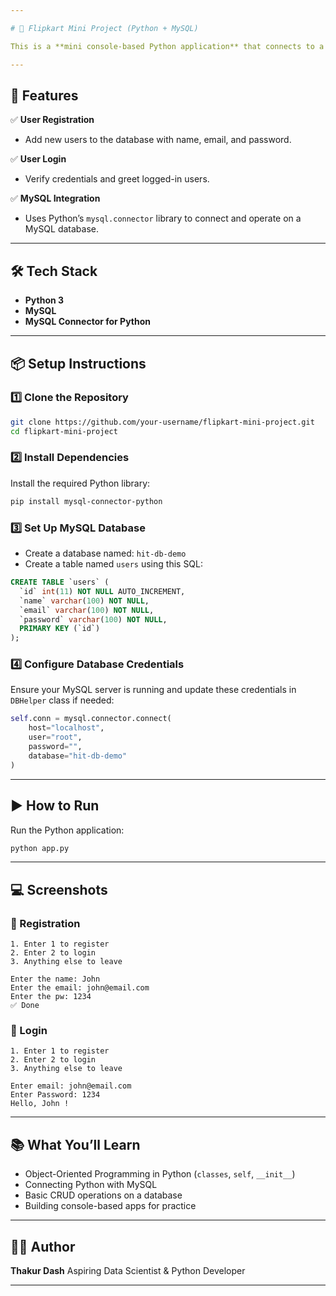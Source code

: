 ```yaml
---

# 🛒 Flipkart Mini Project (Python + MySQL)

This is a **mini console-based Python application** that connects to a MySQL database and simulates basic Flipkart-like functionality for **user registration and login**. It is built as a beginner-friendly project to practice **Python OOP concepts** and **database operations**.

---
```


## 🚀 Features

✅ **User Registration**

* Add new users to the database with name, email, and password.

✅ **User Login**

* Verify credentials and greet logged-in users.

✅ **MySQL Integration**

* Uses Python’s `mysql.connector` library to connect and operate on a MySQL database.

---

## 🛠 Tech Stack

* **Python 3**
* **MySQL**
* **MySQL Connector for Python**

---

## 📦 Setup Instructions

### 1️⃣ Clone the Repository

```bash
git clone https://github.com/your-username/flipkart-mini-project.git
cd flipkart-mini-project
```

### 2️⃣ Install Dependencies

Install the required Python library:

```bash
pip install mysql-connector-python
```

### 3️⃣ Set Up MySQL Database

* Create a database named: `hit-db-demo`
* Create a table named `users` using this SQL:

```sql
CREATE TABLE `users` (
  `id` int(11) NOT NULL AUTO_INCREMENT,
  `name` varchar(100) NOT NULL,
  `email` varchar(100) NOT NULL,
  `password` varchar(100) NOT NULL,
  PRIMARY KEY (`id`)
);
```

### 4️⃣ Configure Database Credentials

Ensure your MySQL server is running and update these credentials in `DBHelper` class if needed:

```python
self.conn = mysql.connector.connect(
    host="localhost",
    user="root",
    password="",
    database="hit-db-demo"
)
```

---

## ▶️ How to Run

Run the Python application:

```bash
python app.py
```

---

## 💻 Screenshots

### 📝 Registration

```
1. Enter 1 to register
2. Enter 2 to login
3. Anything else to leave

Enter the name: John
Enter the email: john@email.com
Enter the pw: 1234
✅ Done
```

### 🔐 Login

```
1. Enter 1 to register
2. Enter 2 to login
3. Anything else to leave

Enter email: john@email.com
Enter Password: 1234
Hello, John !
```

---

## 📚 What You’ll Learn

* Object-Oriented Programming in Python (`classes`, `self`, `__init__`)
* Connecting Python with MySQL
* Basic CRUD operations on a database
* Building console-based apps for practice

---

## 👨‍💻 Author

**Thakur Dash**
Aspiring Data Scientist & Python Developer

---
